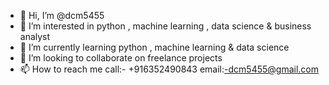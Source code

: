 - 👋 Hi, I’m @dcm5455
- 👀 I’m interested in  python , machine learning , data science & business analyst
- 🌱 I’m currently learning python , machine learning & data science
- 💞️ I’m looking to collaborate on  freelance projects
- 📫 How to reach me  call:- +916352490843  email:-dcm5455@gmail.com

<!---
dcm5455/dcm5455 is a ✨ special ✨ repository because its `README.md` (this file) appears on your GitHub profile.
You can click the Preview link to take a look at your changes.
--->
